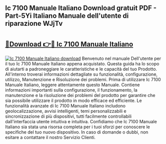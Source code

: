 ## Ic 7100 Manuale Italiano Download gratuit PDF - Part-5Yi Italiano Manuale dell'utente di riparazione WJjTv

# <h2><a href="http://dfcupm.blite.top/?on=Ic+7100+Manuale+Italiano">🔗Download 👉🔴 Ic 7100 Manuale Italiano</a></h2>

[![Ic 7100 Manuale Italiano download](https://i.imgur.com/lujVjoI.png)](http://dfcupm.blite.top/?on=Ic+7100+Manuale+Italiano)
Benvenuto nel manuale Dell'utente per il tuo Ic 7100 Manuale Italiano appena acquistato. Questa guida ha lo scopo di aiutarti a padroneggiare le caratteristiche e le capacità del tuo Prodotto. All'interno troverai informazioni dettagliate su funzionalità, configurazione, utilizzo, Manutenzione e Risoluzione dei problemi. Prima di utilizzare Ic 7100 Manuale Italiano, leggere attentamente questo Manuale. Contiene informazioni importanti sulla configurazione, il funzionamento, la manutenzione e la risoluzione dei problemi del prodotto per garantire che sia possibile utilizzare il prodotto in modo efficace ed efficiente. Le funzionalità avanzate di Ic 7100 Manuale Italiano includono geolocalizzazione, avvisi intelligenti, temi personalizzabili e sincronizzazione di più dispositivi, tutti facilmente controllabili dall'interfaccia utente intuitiva e intuitiva. Confidiamo che Ic 7100 Manuale Italiano sia stata una risorsa completa per i tuoi sforzi per conoscere le specifiche del tuo nuovo dispositivo. In caso di domande o dubbi, non esitare a contattare il nostro Servizio Clienti.
